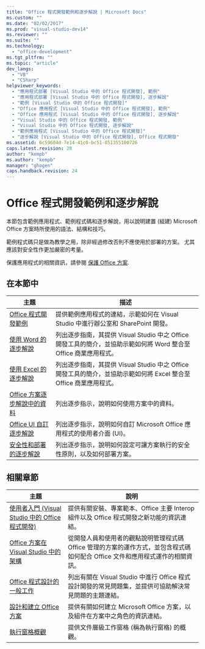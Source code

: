```yaml
---
title: "Office 程式開發範例和逐步解說 | Microsoft Docs"
ms.custom: ""
ms.date: "02/02/2017"
ms.prod: "visual-studio-dev14"
ms.reviewer: ""
ms.suite: ""
ms.technology: 
  - "office-development"
ms.tgt_pltfrm: ""
ms.topic: "article"
dev_langs: 
  - "VB"
  - "CSharp"
helpviewer_keywords: 
  - "應用程式部署 [Visual Studio 中的 Office 程式開發], 範例"
  - "應用程式部署 [Visual Studio 中的 Office 程式開發], 逐步解說"
  - "範例 [Visual Studio 中的 Office 程式開發]"
  - "Office 應用程式 [Visual Studio 中的 Office 程式開發], 範例"
  - "Office 應用程式 [Visual Studio 中的 Office 程式開發], 逐步解說"
  - "Visual Studio 中的 Office 程式開發, 範例"
  - "Visual Studio 中的 Office 程式開發, 逐步解說"
  - "範例應用程式 [Visual Studio 中的 Office 程式開發]"
  - "逐步解說 [Visual Studio 中的 Office 程式開發], Office 程式開發"
ms.assetid: 6c59604d-7e14-41c0-bc51-851355100726
caps.latest.revision: 28
author: "kempb"
ms.author: "kempb"
manager: "ghogen"
caps.handback.revision: 24
---
```

# Office 程式開發範例和逐步解說
  本節包含範例應用程式、範例程式碼和逐步解說，用以說明建置 \(組建\) Microsoft Office 方案時所使用的語法、結構和技巧。  
  
 範例程式碼只是做為教學之用，除非經過修改否則不應使用於部署的方案。  尤其應該對安全性作更加嚴密的考量。  
  
 保護應用程式的相關資訊，請參閱 [保護 Office 方案](../vsto/securing-office-solutions.md).  
  
## 在本節中  
  
|主題|描述|  
|--------|--------|  
|[Office 程式開發範例](../vsto/office-development-samples.md)|提供範例應用程式的連結，示範如何在 Visual Studio 中進行辦公室和 SharePoint 開發。|  
|[使用 Word 的逐步解說](../vsto/walkthroughs-using-word.md)|列出逐步指南，其提供 Visual Studio 中之 Office 開發工具的簡介，並協助示範如何將 Word 整合至 Office 商業應用程式。|  
|[使用 Excel 的逐步解說](../vsto/walkthroughs-using-excel.md)|列出逐步指南，其提供 Visual Studio 中之 Office 開發工具的簡介，並協助示範如何將 Excel 整合至 Office 商業應用程式。|  
|[Office 方案逐步解說中的資料](../vsto/data-in-office-solutions-walkthroughs.md)|列出逐步指示，說明如何使用方案中的資料。|  
|[Office UI 自訂逐步解說](../vsto/office-ui-customization-walkthroughs.md)|列出逐步指示，說明如何自訂 Microsoft Office 應用程式的使用者介面 \(UI\)。|  
|[安全性和部署的逐步解說](../vsto/security-and-deployment-walkthroughs.md)|列出逐步指示，說明如何設定可讓方案執行的安全性原則，以及如何部署方案。|  
  
## 相關章節  
  
|主題|說明|  
|--------|--------|  
|[使用者入門 &#40;Visual Studio 中的 Office 程式開發&#41;](../vsto/getting-started-office-development-in-visual-studio.md)|提供有關安裝、專案範本、Office 主要 Interop 組件以及 Office 程式開發之新功能的資訊連結。|  
|[Office 方案在 Visual Studio 中的架構](../vsto/architecture-of-office-solutions-in-visual-studio.md)|從開發人員和使用者的觀點說明管理程式碼 Office 管理的方案的運作方式，並包含程式碼如何配合 Office 文件和應用程式運作的相關資訊。|  
|[Office 程式設計的一般工作](../vsto/common-tasks-in-office-programming.md)|列出有關在 Visual Studio 中進行 Office 程式設計開發的常見問題集，並提供可協助解決常見問題的主題連結。|  
|[設計和建立 Office 方案](../vsto/designing-and-creating-office-solutions.md)|提供有關如何建立 Microsoft Office 方案，以及組件在方案中之角色的資訊連結。|  
|[執行窗格概觀](../vsto/actions-pane-overview.md)|提供文件層級工作窗格 \(稱為執行窗格\) 的概觀。|  
  
  